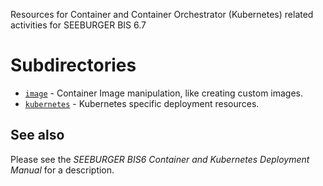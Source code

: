 Resources for Container and Container Orchestrator (Kubernetes) related activities for SEEBURGER BIS 6.7

# Subdirectories

* [`image`](image/) - Container Image manipulation, like creating custom images.
* [`kubernetes`](kubernetes/) - Kubernetes specific deployment resources.

## See also

Please see the *SEEBURGER BIS6 Container and Kubernetes Deployment Manual* for a description.
